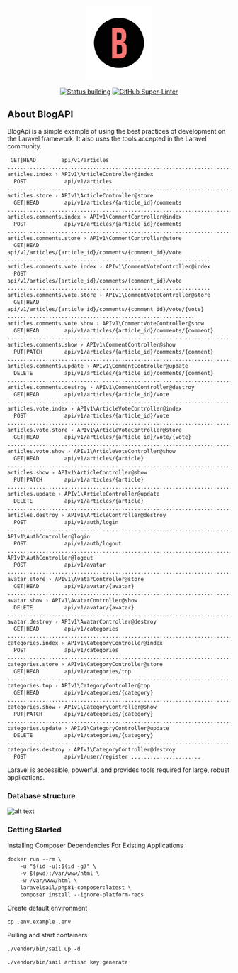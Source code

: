 <p align="center"><a href="http://localhost" target="_blank"><img src="https://github.com/nsankov/blogAPI/blob/main/_documentation/logo.png?raw=true" width="150" alt="BlogAPI Logo"></a></p>

<p align="center">
    <a href="https://github.com/nsankov/blogAPI/actions"><img src="https://github.com/nsankov/blogAPI/actions/workflows/BlogAPI.yml/badge.svg" alt="Status building"></a>
    <a href="https://github.com/nsankov/blogAPI/actions"><img src="https://github.com/nsankov/blogAPI/actions/workflows/linter.yml/badge.svg" alt="GitHub Super-Linter"></a>
</p>

## About BlogAPI

BlogApi is a simple example of using the best practices of development on the Laravel framework. It also uses the tools accepted in the Laravel community.

```
 GET|HEAD        api/v1/articles .......................................................................................................................... articles.index › APIv1\ArticleController@index
  POST            api/v1/articles .......................................................................................................................... articles.store › APIv1\ArticleController@store
  GET|HEAD        api/v1/articles/{article_id}/comments ........................................................................................... articles.comments.index › APIv1\CommentController@index
  POST            api/v1/articles/{article_id}/comments ........................................................................................... articles.comments.store › APIv1\CommentController@store
  GET|HEAD        api/v1/articles/{article_id}/comments/{comment_id}/vote ................................................................ articles.comments.vote.index › APIv1\CommentVoteController@index
  POST            api/v1/articles/{article_id}/comments/{comment_id}/vote ................................................................ articles.comments.vote.store › APIv1\CommentVoteController@store
  GET|HEAD        api/v1/articles/{article_id}/comments/{comment_id}/vote/{vote} ........................................................... articles.comments.vote.show › APIv1\CommentVoteController@show
  GET|HEAD        api/v1/articles/{article_id}/comments/{comment} ................................................................................... articles.comments.show › APIv1\CommentController@show
  PUT|PATCH       api/v1/articles/{article_id}/comments/{comment} ............................................................................... articles.comments.update › APIv1\CommentController@update
  DELETE          api/v1/articles/{article_id}/comments/{comment} ............................................................................. articles.comments.destroy › APIv1\CommentController@destroy
  GET|HEAD        api/v1/articles/{article_id}/vote ............................................................................................... articles.vote.index › APIv1\ArticleVoteController@index
  POST            api/v1/articles/{article_id}/vote ............................................................................................... articles.vote.store › APIv1\ArticleVoteController@store
  GET|HEAD        api/v1/articles/{article_id}/vote/{vote} .......................................................................................... articles.vote.show › APIv1\ArticleVoteController@show
  GET|HEAD        api/v1/articles/{article} .................................................................................................................. articles.show › APIv1\ArticleController@show
  PUT|PATCH       api/v1/articles/{article} .............................................................................................................. articles.update › APIv1\ArticleController@update
  DELETE          api/v1/articles/{article} ............................................................................................................ articles.destroy › APIv1\ArticleController@destroy
  POST            api/v1/auth/login ............................................................................................................................................ APIv1\AuthController@login
  POST            api/v1/auth/logout .......................................................................................................................................... APIv1\AuthController@logout
  POST            api/v1/avatar ............................................................................................................................... avatar.store › APIv1\AvatarController@store
  GET|HEAD        api/v1/avatar/{avatar} ........................................................................................................................ avatar.show › APIv1\AvatarController@show
  DELETE          api/v1/avatar/{avatar} .................................................................................................................. avatar.destroy › APIv1\AvatarController@destroy
  GET|HEAD        api/v1/categories ..................................................................................................................... categories.index › APIv1\CategoryController@index
  POST            api/v1/categories ..................................................................................................................... categories.store › APIv1\CategoryController@store
  GET|HEAD        api/v1/categories/top ..................................................................................................................... categories.top › APIv1\CategoryController@top
  GET|HEAD        api/v1/categories/{category} ............................................................................................................ categories.show › APIv1\CategoryController@show
  PUT|PATCH       api/v1/categories/{category} ........................................................................................................ categories.update › APIv1\CategoryController@update
  DELETE          api/v1/categories/{category} ...................................................................................................... categories.destroy › APIv1\CategoryController@destroy
  POST            api/v1/user/register ......................
```

Laravel is accessible, powerful, and provides tools required for large, robust applications.

### Database structure
![alt text](https://github.com/nsankov/laravel-blog-RESTful/blob/main/_documentation/db_diagram.png?raw=true)

### Getting Started
Installing Composer Dependencies For Existing Applications
```
docker run --rm \
    -u "$(id -u):$(id -g)" \
    -v $(pwd):/var/www/html \
    -w /var/www/html \
    laravelsail/php81-composer:latest \
    composer install --ignore-platform-reqs
```
Create default environment
```
cp .env.example .env
```
Pulling and start containers
```
./vendor/bin/sail up -d
```
```
./vendor/bin/sail artisan key:generate
```

